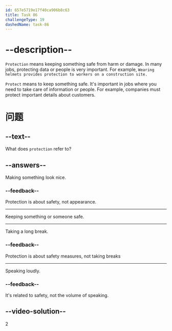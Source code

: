 ```yaml
---
id: 657e5719e17f40ca906b8c63
title: Task 86
challengeType: 19
dashedName: task-86
---
```


# --description--

`Protection` means keeping something safe from harm or damage. In many jobs, protecting data or people is very important. For example, `Wearing helmets provides protection to workers on a construction site.`

`Protect` means to keep something safe. It's important in jobs where you need to take care of information or people. For example, companies must protect important details about customers.

# 问题

## --text--

What does `protection` refer to?

## --answers--

Making something look nice.

### --feedback--

Protection is about safety, not appearance.

---

Keeping something or someone safe.

---

Taking a long break.

### --feedback--

Protection is about safety measures, not taking breaks

---

Speaking loudly.

### --feedback--

It's related to safety, not the volume of speaking.

## --video-solution--

2
